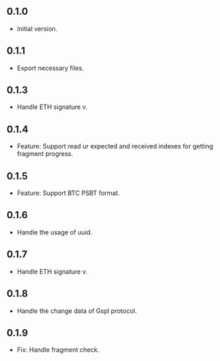 ## 0.1.0

- Initial version.

## 0.1.1

- Export necessary files.

## 0.1.3

- Handle ETH signature v.

## 0.1.4

- Feature: Support read ur expected and received indexes for getting fragment progress.

## 0.1.5

- Feature: Support BTC PSBT format.

## 0.1.6

- Handle the usage of uuid.

## 0.1.7

- Handle ETH signature v.

## 0.1.8

- Handle the change data of Gspl protocol.

## 0.1.9

- Fix: Handle fragment check.
